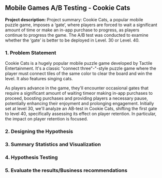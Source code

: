 ## Mobile Games A/B Testing - Cookie Cats

**Project description:** Project summary: Cookie Cats, a popular mobile puzzle game, imposes a ‘gate’, where players are forced to wait a significant amount of time or make an in-app purchase to progress, as players continue to progress the game. The A/B test was conducted to examine whether the ‘gate’ is better to be deployed in Level. 30 or Level. 40. 

### 1. Problem Statement

Cookie Cats is a hugely popular mobile puzzle game developed by Tactile Entertainment. It's a classic "connect three"-"-style puzzle game where the player must connect tiles of the same color to clear the board and win the level. It also features singing cats.

As players advance in the game, they'll encounter occasional gates that require a significant amount of waiting timeor making in-app purchases to proceed, boosting purchases and providing players a necessary pause, potentially enhancing their enjoyment and prolonging engagement. Initially set at level 30, we'll analyze an AB-test in Cookie Cats, shifting the first gate to level 40, specifically assessing its effect on player retention. In particular, the impact on player retention is focused.

### 2. Designing the Hypothesis



### 3. Summary Statistics and Visualization


### 4. Hypothesis Testing


### 5. Evaluate the results/Business recommendations




